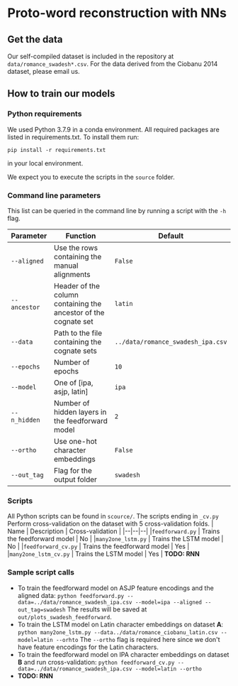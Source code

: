 # Proto-word reconstruction with NNs

## Get the data

Our self-compiled dataset is included in the repository at `data/romance_swadesh*.csv`. For the data derived from the Ciobanu 2014 dataset, please email us.

## How to train our models

### Python requirements
We used Python 3.7.9 in a conda environment. All required packages are listed in requirements.txt. To install them run:

    pip install -r requirements.txt
in your local environment.

We expect you to execute the scripts in the `source` folder.

### Command line parameters
This list can be queried in the command line by running a script with the `-h` flag.

| Parameter | Function | Default |
|--|--|--|
|`--aligned` | Use the rows containing the manual alignments | `False` |
|`--ancestor` | Header of the column containing the ancestor of the cognate set | `latin`
|`--data` | Path to the file containing the cognate sets | `../data/romance_swadesh_ipa.csv`|
|`--epochs` | Number of epochs | `10` |
|`--model`| One of [ipa, asjp, latin] | `ipa` |
|`--n_hidden` | Number of hidden layers in the feedforward model | `2` |
|`--ortho` | Use one-hot character embeddings  | `False` |
|`--out_tag` | Flag for the output folder | `swadesh` |

### Scripts
All Python scripts can be found in `scource/`. The scripts ending in `_cv.py` Perform cross-validation on the dataset
with 5 cross-validation folds. 
| Name | Description | Cross-validation |
|--|--|--|
|`feedforward.py` | Trains the feedforward model | No |
|`many2one_lstm.py` | Trains the LSTM model | No |
|`feedforward_cv.py` | Trains the feedforward model | Yes |
|`many2one_lstm_cv.py` | Trains the LSTM model | Yes |
**TODO: RNN**

### Sample script calls
* To train the feedforward model on ASJP feature encodings and the aligned data:
 `python feedforward.py --data=../data/romance_swadesh_ipa.csv --model=ipa --aligned --out_tag=swadesh`
 The results will be saved at `out/plots_swadesh_feedforward`.
* To train the LSTM model on Latin character embeddings on dataset **A**:
`python many2one_lstm.py --data../data/romance_ciobanu_latin.csv --model=latin --orhto`
The `--ortho` flag is required here since we don't have feature encodings for the Latin characters.
* To train the feedforward model on IPA character embeddings on dataset **B** and run cross-validation:
`python feedforward_cv.py --data=../data/romance_swadesh_ipa.csv --model=latin --ortho`
* **TODO: RNN**
